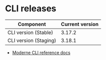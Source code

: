 # CLI releases

| Component             | Current version |
| --------------------- | --------------- |
| CLI version (Stable)  | 3.17.2          |
| CLI version (Staging) | 3.18.1          |

* [Moderne CLI reference docs](../user-documentation/moderne-cli/cli-reference.md)

